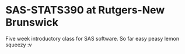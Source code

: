 # SAS-STATS390 at Rutgers-New Brunswick 

Five week introductory class for SAS software.
So far easy peasy lemon squeezy :v
